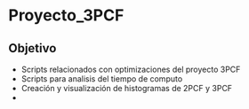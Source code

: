 # Proyecto_3PCF

## Objetivo

- Scripts relacionados con optimizaciones del proyecto 3PCF
- Scripts para analisis del tiempo de computo 
- Creación y visualización de histogramas de 2PCF y 3PCF
- 

